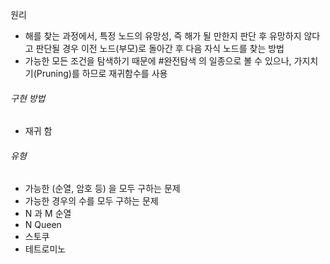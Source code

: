 원리
* 해를 찾는 과정에서, 특정 노드의 유망성, 즉 해가 될 만한지 판단 후 유망하지 않다고 판단될 경우 이전 노드(부모)로 돌아간 후 다음 자식 노드를 찾는 방법
* 가능한 모든 조건을 탐색하기 때문에  #완전탐색 의 일종으로 볼 수 있으나, 가지치기(Pruning)를 하므로  재귀함수를 사용
###### 구현 방법
* 재귀 함
###### 유형
- 가능한 (순열, 암호 등) 을 모두 구하는 문제
- 가능한 경우의 수를 모두 구하는 문제
- N 과 M 순열
- N Queen
- 스토쿠
- 테트로미노